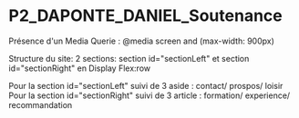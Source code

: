 # P2_DAPONTE_DANIEL_Soutenance
Présence d'un Media Querie : @media screen and (max-width: 900px)

Structure du site:
2 sections: section id="sectionLeft" et section id="sectionRight" en Display Flex:row
 
 Pour la  section id="sectionLeft"
    suivi de 3 aside : contact/ prospos/ loisir
  Pour la section id="sectionRight"
  suivi de 3 article : formation/ experience/ recommandation
  
  
  

